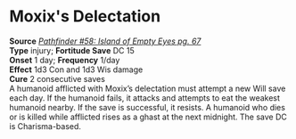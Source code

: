 # Moxix's Delectation

**Source** [_Pathfinder #58: Island of Empty Eyes pg. 67_](http://paizo.com/pathfinder/adventurePath/skullAndShackles/v5748btpy8mog)  
**Type** injury; **Fortitude Save** DC 15  
**Onset** 1 day; **Frequency** 1/day  
**Effect** 1d3 Con and 1d3 Wis damage  
**Cure** 2 consecutive saves  
A humanoid afflicted with Moxix’s delectation must attempt a new Will save each day. If the humanoid fails, it attacks and attempts to eat the weakest humanoid nearby. If the save is successful, it resists. A humanoid who dies or is killed while afflicted rises as a ghast at the next midnight. The save DC is Charisma-based.